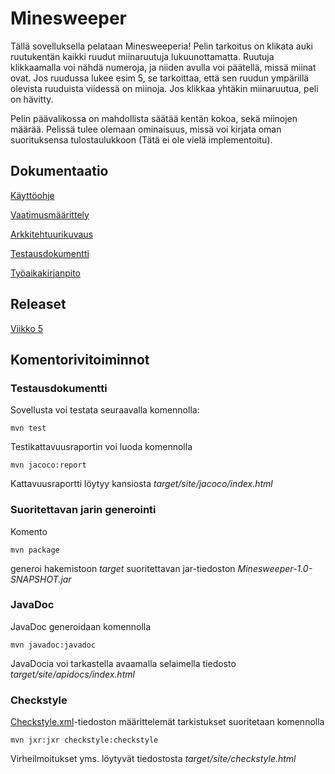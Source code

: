 # Minesweeper

Tällä sovelluksella pelataan Minesweeperia! Pelin tarkoitus on klikata auki ruutukentän kaikki ruudut miinaruutuja lukuunottamatta. Ruutuja klikkaamalla voi nähdä numeroja, ja niiden avulla voi päätellä, missä miinat ovat. Jos ruudussa lukee esim 5, se tarkoittaa, että sen ruudun ympärillä olevista ruuduista viidessä on miinoja. Jos klikkaa yhtäkin miinaruutua, peli on hävitty.    

Pelin päävalikossa on mahdollista säätää kentän kokoa, sekä miinojen määrää. Pelissä tulee olemaan ominaisuus, missä voi kirjata oman suorituksensa tulostaulukkoon (Tätä ei ole vielä implementoitu).

## Dokumentaatio

[Käyttöohje](https://github.com/stentho/otm-harjoitustyo/blob/master/Minesweeper/dokumentaatio/kayttoohje.md)

[Vaatimusmäärittely](https://github.com/stentho/otm-harjoitustyo/blob/master/Minesweeper/dokumentaatio/vaatimusmaarittely.md)

[Arkkitehtuurikuvaus](https://github.com/stentho/otm-harjoitustyo/blob/master/Minesweeper/dokumentaatio/arkkitehtuuri.md)

[Testausdokumentti](https://github.com/stentho/otm-harjoitustyo/blob/master/Minesweeper/dokumentaatio/testausdokumentti.md)

[Työaikakirjanpito](https://github.com/stentho/otm-harjoitustyo/blob/master/Minesweeper/dokumentaatio/tuntikirjanpito.md)

## Releaset

[Viikko 5](https://github.com/stentho/otm-harjoitustyo/releases/tag/viikko5)

## Komentorivitoiminnot

### Testausdokumentti

Sovellusta voi testata seuraavalla komennolla:

```
mvn test
```

Testikattavuusraportin voi luoda komennolla

```
mvn jacoco:report
```
Kattavuusraportti löytyy kansiosta _target/site/jacoco/index.html_

### Suoritettavan jarin generointi

Komento

```
mvn package
```

generoi hakemistoon _target_ suoritettavan jar-tiedoston _Minesweeper-1.0-SNAPSHOT.jar_

### JavaDoc

JavaDoc generoidaan komennolla

```
mvn javadoc:javadoc
```

JavaDocia voi tarkastella avaamalla selaimella tiedosto _target/site/apidocs/index.html_

### Checkstyle

[Checkstyle.xml](https://github.com/stentho/otm-harjoitustyo/blob/master/Minesweeper/checkstyle.xml)-tiedoston määrittelemät tarkistukset suoritetaan komennolla

```
mvn jxr:jxr checkstyle:checkstyle
```

Virheilmoitukset yms. löytyvät tiedostosta _target/site/checkstyle.html_
